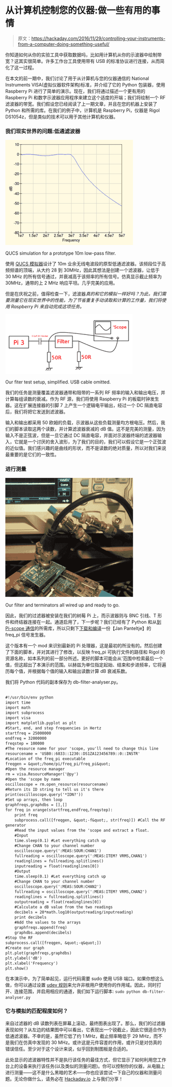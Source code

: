 # 从计算机控制您的仪器:做一些有用的事情

> 原文：<https://hackaday.com/2016/11/29/controlling-your-instruments-from-a-computer-doing-something-useful/>

你知道如何从你的实验工具中获取数据吗，比如用计算机从你的示波器中绘制带宽？这其实很简单。许多工作台工具使用带有 USB 的标准协议进行连接，从而简化了这一过程。

在本文的前一期中，我们讨论了用于从计算机与您的仪器通信的 National Instruments VISA(虚拟仪器软件架构)标准，并介绍了它的 Python 包装器，使用 Raspberry Pi 进行了简单的演示。现在，我们将通过描述一个更有用的 Raspberry Pi 和数字示波器应用程序来建立这个适度的开端；我们将绘制一个 RF 滤波器的带宽。我们假设您已经阅读了上一期文章，并且在您的机器上安装了 Python 和所需的库。在我们的例子中，计算机是 Raspberry Pi，仪器是 Rigol DS1054z，但是类似的技术可以用于其他计算机和仪器。

### 我们现实世界的问题:低通滤波器

[![QUCS simulation for a prototype 10m low-pass filter.](img/5286552672749015d282048c62c2cb6f.png)](https://hackaday.com/wp-content/uploads/2016/10/10m-prototype-simulation.png)

QUCS simulation for a prototype 10m low-pass filter.

使用 [QUCS 模拟器](http://qucs.sourceforge.net/)设计了 10m 业余无线电波段的原型低通滤波器。该频段位于高频频谱的顶端，从大约 28 到 30MHz，因此其想法是创建一个滤波器，让低于 30 MHz 的所有信号通过，并衰减高于该频率的所有信号。仿真显示截止频率为 30MHz，通带的上 2 MHz 响应平坦。几乎完美的应用。

但是在庆祝之前，值得检查一下，滤波器*真的和它的模拟一样好吗？为此，我们需要测量它在现实世界中的性能，为了节省重复手动读取和计算的工作量，我们将使用 Raspberry Pi 来自动完成这项任务。*

[![Our fiter test setup, simplified. USB cable omitted.](img/c55c0eca42273fb0bf1ba5e91ae62830.png)](https://hackaday.com/wp-content/uploads/2016/10/filter-test-setup.png)

Our fiter test setup, simplified. USB cable omitted.

我们的任务是测量覆盖滤波器通带和阻带的一系列 RF 频率的输入和输出电压，并计算每组读数的衰减。作为 RF 源，我们将使用 Raspberry Pi 的板载时钟发生器。这在扩展连接器的引脚 7 上产生一个逻辑电平输出，经过一个 DC 隔直电容后，我们将把它发送到滤波器。

输入和输出都采用 50 欧姆的负载，示波器从这些负载测量均方根电压。然后，我们的脚本读取这两个读数，并计算滤波器衰减的 dB 值。这不是完美的测量，因为输入不是正弦波，但是一旦它通过 DC 隔直电容，并面对示波器终端的滤波器输入，它就是一个讨厌的舍入波形，为了我们的目的，我们可以假设它是一个正弦波的近似值。我们感兴趣的是曲线的形状，而不是读数的绝对质量，所以对我们来说最重要的是它们的一致性。

### 进行测量

[![Our filter and terminators all wired up and ready to go.](img/712fe61fd66a038b8d80893ba6a6335d.png)](https://hackaday.com/wp-content/uploads/2016/10/filter-test-picture.png)

Our filter and terminators all wired up and ready to go.

因此，我们的过滤器被安装在我们的树莓 Pi 上，而示波器则与 BNC 引线、T 形件和终结器连接在一起。通道启用了，下一步呢？我们已经有了 Python 和从[到 Pi-scope 通信](http://hackaday.com/2016/11/16/how-to-control-your-instruments-from-a-computer-its-easier-than-you-think/)的所需库，所以只剩下[下载和编译](https://github.com/JennyList/LanguageSpy/tree/master/RaspberryPi/rf/freq_pi)一份【Jan Panteltje】的 freq_pi 信号发生器。

这个版本有一个 mod 来识别最新的 Pi 处理器，这是最初的所没有的。然后创建了下面的脚本，并对其进行了修改，以反映 freq_pi 可执行文件的路径和 Rigol 的资源名称，如本系列的前一部分所述。更好的脚本可能会从'范围中检索最后一个值，但这超出了本演示的范围。以赫兹为单位指定起始、结束和步进频率，它将遍历每个值，并根据每个值的输入和输出读数计算 dB 衰减系数。

我们将 Python 代码的副本保存为 db-filter-analyser.py。

```

#!/usr/bin/env python
import time
import math
import subprocess
import visa
import matplotlib.pyplot as plt
#Start, end, and step frequencies in Hertz
startfreq = 25000000
endfreq = 32000000
freqstep = 100000
#The resource name for your 'scope, you'll need to change this line
resourcename = 'USB0::6833::1230::DS1ZA123456789::0::INSTR'
#Location of the freq_pi executable
freqgen = &quot;/home/pi/freq_pi/freq_pi&quot;
#Open the resource manager
rm = visa.ResourceManager('@py')
#Open the 'scope by name
oscilloscope = rm.open_resource(resourcename)
#Return its ID string to tell us it's there
print(oscilloscope.query('*IDN?'))
#Set up arrays, then loop
graphfreqs,graphdbs = [],[]
for freq in xrange(startfreq,endfreq,freqstep):
    print freq
    subprocess.call([freqgen, &quot;-f&quot;, str(freq)]) #Call the RF generator
    #Read the input values from the 'scope and extract a float.
    #Input
    time.sleep(0.1) #Let everything catch up
    #Change CHAN to your channel number
    oscilloscope.query(':MEAS:SOUR:CHAN1')
    fullreading = oscilloscope.query(':MEAS:ITEM? VRMS,CHAN1')
    readinglines = fullreading.splitlines()
    inputreading = float(readinglines[0])
    #Output
    time.sleep(0.1) #Let everything catch up
    #Change CHAN to your channel number
    oscilloscope.query(':MEAS:SOUR:CHAN2')
    fullreading = oscilloscope.query(':MEAS:ITEM? VRMS,CHAN2')
    readinglines = fullreading.splitlines()
    outputreading = float(readinglines[0])
    #Calculate a dB value from the two readings
    decibels = 20*math.log10(outputreading/inputreading)
    print decibels
    #Add the values to the arrays
    graphfreqs.append(freq)
    graphdbs.append(decibels)
#Stop the RF
subprocess.call([freqgen, &quot;-q&quot;])
#Create our graph
plt.plot(graphfreqs,graphdbs)
plt.ylabel('dB')
plt.xlabel('Frequency')
plt.show()

```

在本演示中，为了简单起见，运行代码需要 sudo 使用 USB 端口。如果你想这么做，你可以通过设置 [udev 规则](https://wiki.debian.org/udev)来允许非根用户使用你的作用域。因此，同时打开、连接范围，并启用相应的通道，我们如下运行脚本:
`sudo python db-filter-analyser.py`

### 它与模拟的匹配程度如何？

来自过滤器的 dB 读数列表在屏幕上滚动，最终图表出现了。那么，我们的过滤器表现如何？从左边的结果图中可以看出，它表现出一个锐截止，因此它很适合作为低通滤波器。不幸的是，虽然它低了约 1 MHz，截止频率略低于 29 MHz，而不是我们在仿真中发现的 30 MHz。或许这是元件容差的作用，或许只是对仿真的错误信任。至少对于这个设计来说，似乎回到制图板是合适的。

此处显示的滤波器特性并不是执行该任务的最佳方式，但它显示了如何利用您工作台上的设备来执行该任务(以及类似的测量问题)。你可以控制你的仪器，从电脑上进行测量——这不是什么黑暗的艺术——你也应该尝试一下自己的仪器和测量问题。无论你做什么，请务必在 [Hackaday.io](https://hackaday.io/) 上与我们分享！